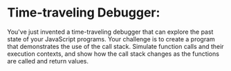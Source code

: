 # Time-traveling Debugger:
You've just invented a time-traveling debugger that can explore the past state of your JavaScript programs. Your challenge is to create a program that demonstrates the use of the call stack. Simulate function calls and their execution contexts, and show how the call stack changes as the functions are called and return values.
